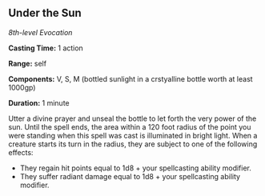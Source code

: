 ## Under the Sun

*8th-level Evocation*

**Casting Time:** 1 action

**Range:** self

**Components:** V, S, M (bottled sunlight in a crstyalline bottle worth at least 1000gp)

**Duration:** 1 minute

Utter a divine prayer and unseal the bottle to let forth the very power of the sun. Until the spell ends, the area within a 120 foot radius of the point you were standing when this spell was cast is illuminated in bright light. When a creature starts its turn in the radius, they are subject to one of the following effects:

* They regain hit points equal to 1d8 + your spellcasting ability modifier.
* They suffer radiant damage equal to 1d8 + your spellcasting ability modifier. 